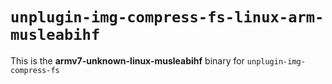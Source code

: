# `unplugin-img-compress-fs-linux-arm-musleabihf`

This is the **armv7-unknown-linux-musleabihf** binary for `unplugin-img-compress-fs`
